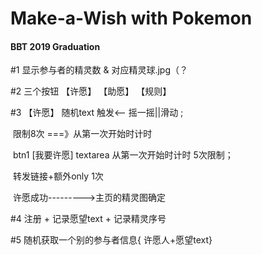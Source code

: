 # Make-a-Wish with Pokemon

#### BBT 2019 Graduation 

 #1 显示参与者的精灵数 & 对应精灵球.jpg（？ 

 #2 三个按钮 【许愿】 【助愿】 【规则】

 #3 【许愿】 随机text 触发<—— 摇一摇||滑动 ;

​        限制8次 ===》从第一次开始时计时 

​        btn1 [我要许愿] textarea    从第一次开始时计时  5次限制；

​        转发链接+额外only 1次

​        许愿成功--------->主页的精灵图确定 

 #4 注册 +  记录愿望text + 记录精灵序号

#5 随机获取一个别的参与者信息{ 许愿人+愿望text}
